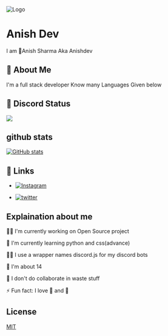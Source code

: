 
![Logo](https://androidart.in/wp-content/uploads/2022/07/depositphotos_274099404-stock-photo-computer-hacker-in-hoodie-obscured_compress83.jpg)


# Anish Dev

I am 🌱Anish Sharma Aka Anishdev


## 🚀 About Me
I'm a full stack developer Know many Languages Given below

## 🐜 Discord Status
 <a href="#"><img src="https://discord.c99.nl/widget/theme-3/707066042563821569.png"></a>
## github stats 
[![GitHub stats](https://github-readme-stats.vercel.app/api?username=anish2dev)](https://github.com/anish2dev)

## 🔗 Links

- [![Instagram](https://img.shields.io/badge/Instagram-E4405F?style=for-the-badge&logo=instagram&logoColor=white)](https://www.linkedin.com/)

- [![twitter](https://img.shields.io/badge/twitter-1DA1F2?style=for-the-badge&logo=twitter&logoColor=white)](https://twitter.com/)


## Explaination about me 
👩‍💻 I'm currently working on Open Source project 

🧠 I'm currently learning python and css(advance)

👯‍♀️ I use a wrapper names  discord.js for my discord bots 

🤔 I'm about 14

💬 I don't do collaborate in waste stuff

⚡️ Fun fact: I love 🎸 and 🥁


## License

[MIT](https://choosealicense.com/licenses/mit/)

